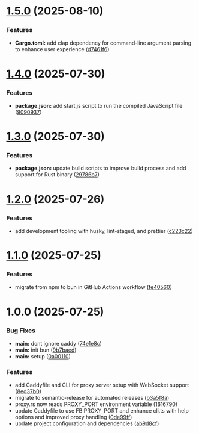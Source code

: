 # [1.5.0](https://github.com/snomiao/fbi-proxy/compare/v1.4.0...v1.5.0) (2025-08-10)

### Features

- **Cargo.toml:** add clap dependency for command-line argument parsing to enhance user experience ([d7461f6](https://github.com/snomiao/fbi-proxy/commit/d7461f6926d252aa7c3a6121721964be76648e99))

# [1.4.0](https://github.com/snomiao/fbi-proxy/compare/v1.3.0...v1.4.0) (2025-07-30)

### Features

- **package.json:** add start:js script to run the compiled JavaScript file ([9090937](https://github.com/snomiao/fbi-proxy/commit/909093789d713bb3e5f65b222461638e398f7dd0))

# [1.3.0](https://github.com/snomiao/fbi-proxy/compare/v1.2.0...v1.3.0) (2025-07-30)

### Features

- **package.json:** update build scripts to improve build process and add support for Rust binary ([29786b7](https://github.com/snomiao/fbi-proxy/commit/29786b77cc9b325fcd3f18cd6de0b73ca5c6fddb))

# [1.2.0](https://github.com/snomiao/fbi-proxy/compare/v1.1.0...v1.2.0) (2025-07-26)

### Features

- add development tooling with husky, lint-staged, and prettier ([c223c22](https://github.com/snomiao/fbi-proxy/commit/c223c2257a040fc6fd561678af83ce506f971e39))

# [1.1.0](https://github.com/snomiao/fbi-proxy/compare/v1.0.0...v1.1.0) (2025-07-25)

### Features

- migrate from npm to bun in GitHub Actions workflow ([fe40560](https://github.com/snomiao/fbi-proxy/commit/fe405600af20f3268b1567399d2a3467f23d2337))

# 1.0.0 (2025-07-25)

### Bug Fixes

- **main:** dont ignore caddy ([74e1e8c](https://github.com/snomiao/fbi-proxy/commit/74e1e8c070e08ae31bac498f583f1807b8a20920))
- **main:** init bun ([9b7baed](https://github.com/snomiao/fbi-proxy/commit/9b7baedf1f80a55cc818f97099cc5c854fda0d9e))
- **main:** setup ([0a00110](https://github.com/snomiao/fbi-proxy/commit/0a00110e6ace713265b4dbf3980515e77663e8a0))

### Features

- add Caddyfile and CLI for proxy server setup with WebSocket support ([8ed37b0](https://github.com/snomiao/fbi-proxy/commit/8ed37b0652a33beae86b2b6c3881534c1bb9b1bc))
- migrate to semantic-release for automated releases ([b3a5f8a](https://github.com/snomiao/fbi-proxy/commit/b3a5f8a1e2cfc92d7e93a941d15acb43ce896d3f))
- proxy.rs now reads PROXY_PORT environment variable ([1616790](https://github.com/snomiao/fbi-proxy/commit/1616790c855d49f4f5c78b31022dca6caa6148f3))
- update Caddyfile to use FBIPROXY_PORT and enhance cli.ts with help options and improved proxy handling ([0de99ff](https://github.com/snomiao/fbi-proxy/commit/0de99ff4e1c0cd15be579ac98f4b19479c320210))
- update project configuration and dependencies ([ab9d8cf](https://github.com/snomiao/fbi-proxy/commit/ab9d8cfe7cfb200c57df915e7ab4ede3a7b0a703))
